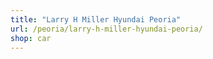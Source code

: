 ```yaml
---
title: "Larry H Miller Hyundai Peoria"
url: /peoria/larry-h-miller-hyundai-peoria/
shop: car
---
```

